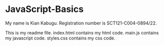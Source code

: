 # JavaScript-Basics

My name is Kian Kabugu.
Registration number is SCT121-C004-0894/22.


This is my readme file.
index.html contains my html code.
main.js contains my javascript code.
styles.css contains my css code.
